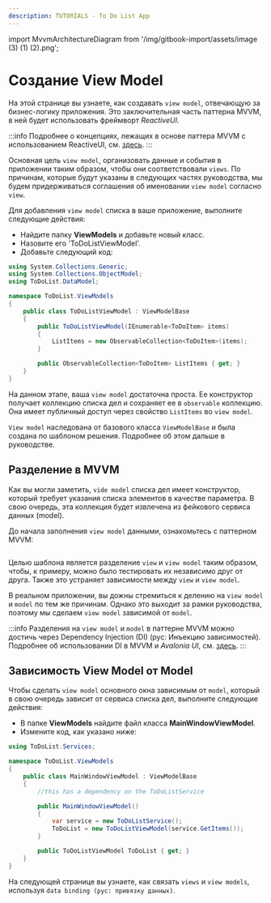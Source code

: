 ```yaml
---
description: TUTORIALS - To Do List App
---
```


import MvvmArchitectureDiagram from '/img/gitbook-import/assets/image (3) (1) (2).png';

# Создание View Model

На этой странице вы узнаете, как создавать `view model`, отвечающую за бизнес-логику приложения.
Это заключительная часть паттерна MVVM, в ней будет использовать фреймворт _ReactiveUI_.

:::info
Подробнее о концепциях, лежащих в основе паттера MVVM с использованием ReactiveUI, см. [здесь](../../concepts/reactiveui/).
:::

Основная цель `view model`, организовать данные и события в приложении таким образом, чтобы они соответствовали `views`.
По причинам, которые будут указаны в следующих частях руководства,
мы будем придерживаться соглашения об именовании `view model` согласно `view`.

Для добавления `view model` списка в ваше приложение, выполните следующие действия:

- Найдите папку **ViewModels** и добавьте новый класс.
- Назовите его 'ToDoListViewModel'.
- Добавьте следующий код:

```csharp
using System.Collections.Generic;
using System.Collections.ObjectModel;
using ToDoList.DataModel;

namespace ToDoList.ViewModels
{
    public class ToDoListViewModel : ViewModelBase
    {
        public ToDoListViewModel(IEnumerable<ToDoItem> items)
        {
            ListItems = new ObservableCollection<ToDoItem>(items);
        }

        public ObservableCollection<ToDoItem> ListItems { get; }
    }
}
```

На данном этапе, ваша `view model` достаточна проста.
Ее конструктор получает коллекцию списка дел и сохраняет ее в `observable` коллекцию.
Она имеет публичный доступ через свойство `ListItems` во `view model`.

`View model` наследована от базового класса `ViewModelBase` и была создана по шаблоном решения.
Подробнее об этом дальше в руководстве.

## Разделение в MVVM

Как вы могли заметить, `vide model` списка дел имеет конструктор,
который требует указания списка элементов в качестве параметра. 
В свою очередь, эта коллекция будет извлечена из фейкового сервиса данных (model).

До начала заполнения `view model` данными, ознакомьтесь с паттерном MVVM:

<img className="center" src={MvvmArchitectureDiagram} alt="" />

Целью шаблона является разделение `view` и `view model` таким образом, 
чтобы, к примеру, можно было тестировать их независимо друг от друга.
Также это устраняет зависимости между `view` и `view model`.

В реальном приложении, вы дожны стремиться к делению на `view model` и `model` по тем же причинам.
Однако это выходит за рамки руководства, поэтому мы сделаем `view model` зависимой от `model`.

:::info
Разделения на `view model` и `model` в паттерне MVVM можно достичь через Dependency Injection (DI) (рус: Инъекцию зависимостей).
Подробнее об использовании DI в MVVM и _Avalonia UI_, см. [здесь](../../guides/implementation-guides/how-to-implement-dependency-injection.md).
:::

## Зависимость View Model от Model

Чтобы сделать `view model` основного окна зависимым от `model`,
который в свою очередь зависит от сервиса списка дел, 
выполните следующие действия:

- В папке **ViewModels** найдите файл класса **MainWindowViewModel**.
- Измените код, как указано ниже:

```csharp
using ToDoList.Services;

namespace ToDoList.ViewModels
{
    public class MainWindowViewModel : ViewModelBase
    {
        //this has a dependency on the ToDoListService

        public MainWindowViewModel()
        {
            var service = new ToDoListService();
            ToDoList = new ToDoListViewModel(service.GetItems());
        }

        public ToDoListViewModel ToDoList { get; }
    }
}
```

На следующей странице вы узнаете, как связать `views` и `view models`, используя `data binding (рус: привязку данных)`.
